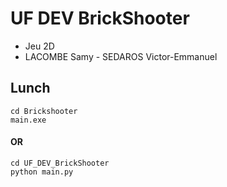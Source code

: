 # UF DEV BrickShooter
- Jeu 2D 
- LACOMBE Samy - SEDAROS Victor-Emmanuel 

## Lunch
```
cd Brickshooter
main.exe
```
#### OR
```
cd UF_DEV_BrickShooter
python main.py
```

